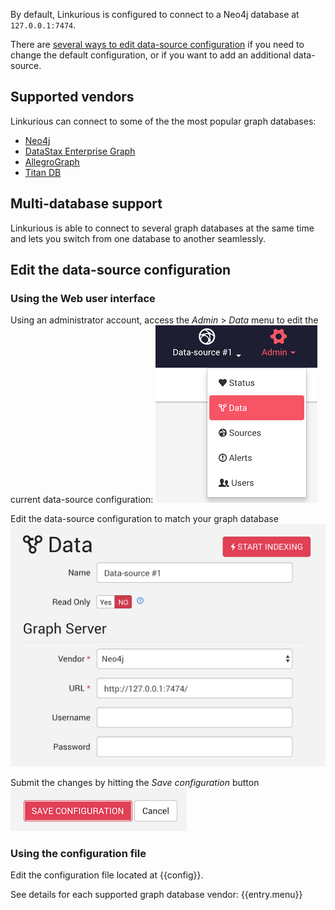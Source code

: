 By default, Linkurious is configured to connect to a Neo4j database at `127.0.0.1:7474`.

There are [several ways to edit data-source configuration](#edit-the-data-source-configuration)
if you need to change the default configuration, or if you want to add an additional data-source.

## Supported vendors

Linkurious can connect to some of the the most popular graph databases:
- [Neo4j](/configure-neo4j)
- [DataStax Enterprise Graph](/configure-dse)
- [AllegroGraph](/configure-allegrograph)
- [Titan DB](/configure-titan)

## Multi-database support

Linkurious is able to connect to several graph databases at the same time
and lets you switch from one database to another seamlessly.

## Edit the data-source configuration

### Using the Web user interface

Using an administrator account, access the *Admin* > *Data* menu to edit the current data-source configuration:
![admin-data menu](menu-data.png)

Edit the data-source configuration to match your graph database
![edit data-source configuration form](edit-source-form.png)

Submit the changes by hitting the *Save configuration* button
![save data-source configuration](edit-source-submit.png)

### Using the configuration file

Edit the configuration file located at {{config}}.

See details for each supported graph database vendor:
{{entry.menu}}
